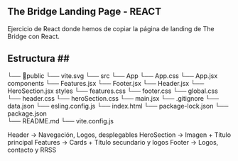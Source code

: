 ## The Bridge Landing Page - REACT ##

Ejercicio de React donde hemos de copiar la página de landing de The Bridge con React. 

## Estructura ## 

└── 📁public
    └── vite.svg
└── src
    └── App
        └── App.css
        └── App.jsx
    components
        └── Features.jsx
        └── Footer.jsx
        └── Header.jsx
        └── HeroSection.jsx
    styles
        └── features.css
        └── footer.css
        └── global.css
        └── header.css
        └── heroSection.css
└── main.jsx
└── .gitignore
└── data.json
└── esling.config.js
└── index.html
└── package-lock.json
└── package.json  
└── README.md
└── vite.config.js

Header -> Navegación, Logos, desplegables
HeroSection -> Imagen + Título principal
Features -> Cards + Título secundario y logos
Footer -> Logos, contacto y RRSS